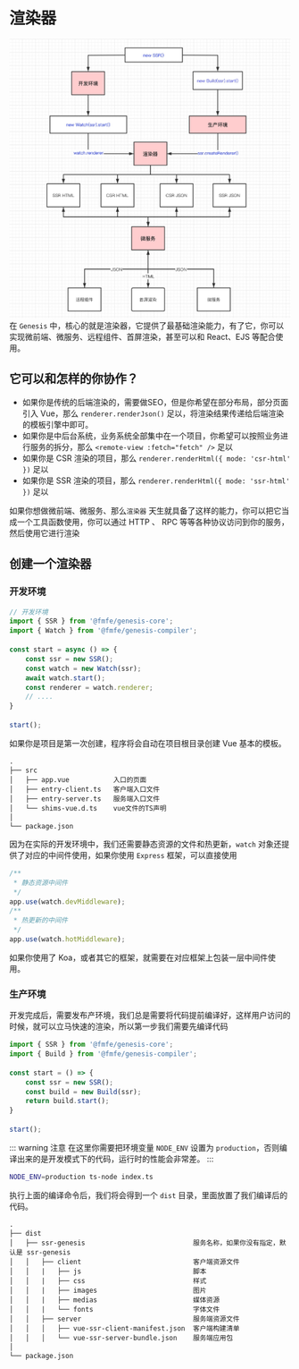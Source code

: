 # 渲染器
![我们的需求](./images/renderer.jpg)
在 `Genesis` 中，核心的就是渲染器，它提供了最基础渲染能力，有了它，你可以实现微前端、微服务、远程组件、首屏渲染，甚至可以和 React、EJS 等配合使用。

## 它可以和怎样的你协作？
- 如果你是传统的后端渲染的，需要做SEO，但是你希望在部分布局，部分页面引入 Vue，那么 `renderer.renderJson()` 足以，将渲染结果传递给后端渲染的模板引擎中即可。
- 如果你是中后台系统，业务系统全部集中在一个项目，你希望可以按照业务进行服务的拆分，那么 `<remote-view :fetch="fetch" />` 足以
- 如果你是 CSR 渲染的项目，那么 `renderer.renderHtml({ mode: 'csr-html' })` 足以
- 如果你是 SSR 渲染的项目，那么 `renderer.renderHtml({ mode: 'ssr-html' })` 足以

如果你想做微前端、微服务、那么`渲染器` 天生就具备了这样的能力，你可以把它当成一个工具函数使用，你可以通过 HTTP 、 RPC 等等各种协议访问到你的服务，然后使用它进行渲染

## 创建一个渲染器
### 开发环境
```typescript
// 开发环境
import { SSR } from '@fmfe/genesis-core';
import { Watch } from '@fmfe/genesis-compiler';

const start = async () => {
    const ssr = new SSR();
    const watch = new Watch(ssr);
    await watch.start();
    const renderer = watch.renderer;
    // ....
}

start();
```
如果你是项目是第一次创建，程序将会自动在项目根目录创建 Vue 基本的模板。
```
.
├── src
│   ├── app.vue           入口的页面
│   ├── entry-client.ts   客户端入口文件
│   ├── entry-server.ts   服务端入口文件
│   └── shims-vue.d.ts    vue文件的TS声明
│ 
└── package.json
```
因为在实际的开发环境中，我们还需要静态资源的文件和热更新，`watch` 对象还提供了对应的中间件使用，如果你使用 `Express` 框架，可以直接使用
```typescript
/**
 * 静态资源中间件
 */
app.use(watch.devMiddleware);
/**
 * 热更新的中间件
 */
app.use(watch.hotMiddleware);
```
如果你使用了 Koa，或者其它的框架，就需要在对应框架上包装一层中间件使用。

### 生产环境
开发完成后，需要发布产环境，我们总是需要将代码提前编译好，这样用户访问的时候，就可以立马快速的渲染，所以第一步我们需要先编译代码
```typescript
import { SSR } from '@fmfe/genesis-core';
import { Build } from '@fmfe/genesis-compiler';

const start = () => {
    const ssr = new SSR();
    const build = new Build(ssr);
    return build.start();
}

start();
```
::: warning 注意
在这里你需要把环境变量 `NODE_ENV` 设置为 `production`，否则编译出来的是开发模式下的代码，运行时的性能会非常差。
:::
```bash
NODE_ENV=production ts-node index.ts
```
执行上面的编译命令后，我们将会得到一个 `dist` 目录，里面放置了我们编译后的代码。
```
.
├── dist
│   ├── ssr-genesis                           服务名称，如果你没有指定，默认是 ssr-genesis
│   │   ├── client                            客户端资源文件
│   │   |   ├── js                            脚本
│   │   |   ├── css                           样式
│   │   |   ├── images                        图片
│   │   |   ├── medias                        媒体资源
│   │   |   └── fonts                         字体文件
│   │   ├── server                            服务端资源文件
│   │   │   ├── vue-ssr-client-manifest.json  客户端构建清单
│   │   │   └── vue-ssr-server-bundle.json    服务端应用包
│ 
└── package.json

```